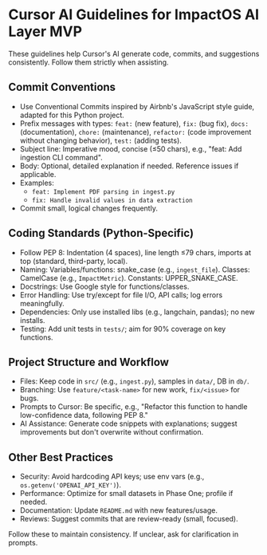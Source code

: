 # Cursor AI Guidelines for ImpactOS AI Layer MVP

These guidelines help Cursor's AI generate code, commits, and suggestions consistently. Follow them strictly when assisting.

## Commit Conventions
- Use Conventional Commits inspired by Airbnb's JavaScript style guide[](https://github.com/airbnb/javascript#commit-messages), adapted for this Python project.
- Prefix messages with types: `feat:` (new feature), `fix:` (bug fix), `docs:` (documentation), `chore:` (maintenance), `refactor:` (code improvement without changing behavior), `test:` (adding tests).
- Subject line: Imperative mood, concise (≤50 chars), e.g., "feat: Add ingestion CLI command".
- Body: Optional, detailed explanation if needed. Reference issues if applicable.
- Examples:
  - `feat: Implement PDF parsing in ingest.py`
  - `fix: Handle invalid values in data extraction`
- Commit small, logical changes frequently.

## Coding Standards (Python-Specific)
- Follow PEP 8: Indentation (4 spaces), line length ≤79 chars, imports at top (standard, third-party, local).
- Naming: Variables/functions: snake_case (e.g., `ingest_file`). Classes: CamelCase (e.g., `ImpactMetric`). Constants: UPPER_SNAKE_CASE.
- Docstrings: Use Google style for functions/classes.
- Error Handling: Use try/except for file I/O, API calls; log errors meaningfully.
- Dependencies: Only use installed libs (e.g., langchain, pandas); no new installs.
- Testing: Add unit tests in `tests/`; aim for 90% coverage on key functions.

## Project Structure and Workflow
- Files: Keep code in `src/` (e.g., `ingest.py`), samples in `data/`, DB in `db/`.
- Branching: Use `feature/<task-name>` for new work, `fix/<issue>` for bugs.
- Prompts to Cursor: Be specific, e.g., "Refactor this function to handle low-confidence data, following PEP 8."
- AI Assistance: Generate code snippets with explanations; suggest improvements but don't overwrite without confirmation.

## Other Best Practices
- Security: Avoid hardcoding API keys; use env vars (e.g., `os.getenv('OPENAI_API_KEY')`).
- Performance: Optimize for small datasets in Phase One; profile if needed.
- Documentation: Update `README.md` with new features/usage.
- Reviews: Suggest commits that are review-ready (small, focused).

Follow these to maintain consistency. If unclear, ask for clarification in prompts.